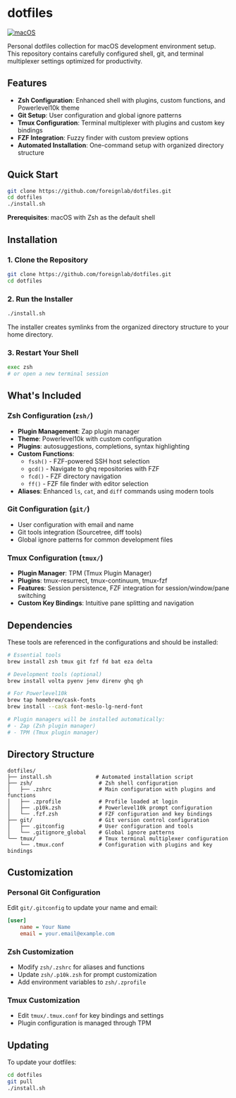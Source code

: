 # dotfiles

[![macOS](https://img.shields.io/badge/macOS-supported-green.svg)](https://www.apple.com/macos/)

Personal dotfiles collection for macOS development environment setup. This repository contains carefully configured shell, git, and terminal multiplexer settings optimized for productivity.

## Features

- **Zsh Configuration**: Enhanced shell with plugins, custom functions, and Powerlevel10k theme
- **Git Setup**: User configuration and global ignore patterns
- **Tmux Configuration**: Terminal multiplexer with plugins and custom key bindings
- **FZF Integration**: Fuzzy finder with custom preview options
- **Automated Installation**: One-command setup with organized directory structure

## Quick Start

```bash
git clone https://github.com/foreignlab/dotfiles.git
cd dotfiles
./install.sh
```

**Prerequisites**: macOS with Zsh as the default shell

## Installation

### 1. Clone the Repository
```bash
git clone https://github.com/foreignlab/dotfiles.git
cd dotfiles
```

### 2. Run the Installer
```bash
./install.sh
```

The installer creates symlinks from the organized directory structure to your home directory.

### 3. Restart Your Shell
```bash
exec zsh
# or open a new terminal session
```

## What's Included

### Zsh Configuration (`zsh/`)
- **Plugin Management**: Zap plugin manager
- **Theme**: Powerlevel10k with custom configuration
- **Plugins**: autosuggestions, completions, syntax highlighting
- **Custom Functions**: 
  - `fssh()` - FZF-powered SSH host selection
  - `gcd()` - Navigate to ghq repositories with FZF
  - `fcd()` - FZF directory navigation
  - `ff()` - FZF file finder with editor selection
- **Aliases**: Enhanced `ls`, `cat`, and `diff` commands using modern tools

### Git Configuration (`git/`)
- User configuration with email and name
- Git tools integration (Sourcetree, diff tools)
- Global ignore patterns for common development files

### Tmux Configuration (`tmux/`)
- **Plugin Manager**: TPM (Tmux Plugin Manager)
- **Plugins**: tmux-resurrect, tmux-continuum, tmux-fzf
- **Features**: Session persistence, FZF integration for session/window/pane switching
- **Custom Key Bindings**: Intuitive pane splitting and navigation

## Dependencies

These tools are referenced in the configurations and should be installed:

```bash
# Essential tools
brew install zsh tmux git fzf fd bat eza delta

# Development tools (optional)
brew install volta pyenv jenv direnv ghq gh

# For Powerlevel10k
brew tap homebrew/cask-fonts
brew install --cask font-meslo-lg-nerd-font

# Plugin managers will be installed automatically:
# - Zap (Zsh plugin manager)
# - TPM (Tmux plugin manager)
```

## Directory Structure

```
dotfiles/
├── install.sh              # Automated installation script
├── zsh/                     # Zsh shell configuration
│   ├── .zshrc               # Main configuration with plugins and functions
│   ├── .zprofile            # Profile loaded at login
│   ├── .p10k.zsh            # Powerlevel10k prompt configuration
│   └── .fzf.zsh             # FZF configuration and key bindings
├── git/                     # Git version control configuration
│   ├── .gitconfig           # User configuration and tools
│   └── .gitignore_global    # Global ignore patterns
└── tmux/                    # Tmux terminal multiplexer configuration
    └── .tmux.conf           # Configuration with plugins and key bindings
```

## Customization

### Personal Git Configuration
Edit `git/.gitconfig` to update your name and email:
```ini
[user]
    name = Your Name
    email = your.email@example.com
```

### Zsh Customization
- Modify `zsh/.zshrc` for aliases and functions
- Update `zsh/.p10k.zsh` for prompt customization
- Add environment variables to `zsh/.zprofile`

### Tmux Customization
- Edit `tmux/.tmux.conf` for key bindings and settings
- Plugin configuration is managed through TPM

## Updating

To update your dotfiles:
```bash
cd dotfiles
git pull
./install.sh
```
